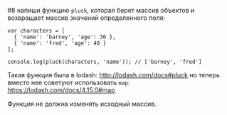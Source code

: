 #8
напиши функцию `pluck`, которая берет массив объектов и возвращает массив значений определенного поля:

```
var characters = [
  { 'name': 'barney', 'age': 36 },
  { 'name': 'fred', 'age': 40 }
];

console.log(pluck(characters, 'name')); // ['barney', 'fred']
```

Такая функция была в lodash: <http://lodash.com/docs#pluck> но теперь вместо нее советуют использовать `map`: <https://lodash.com/docs/4.15.0#map>

Функция не должна изменять исходный массив.
